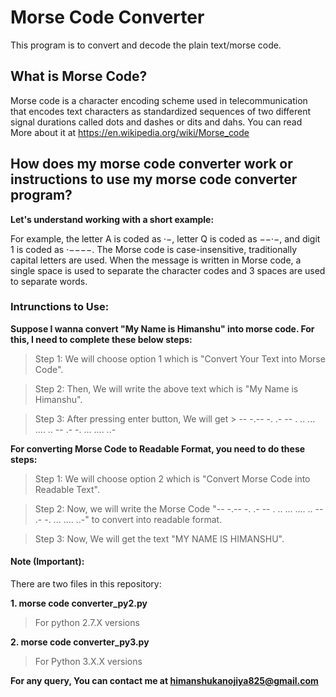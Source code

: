 # Morse Code Converter
This program is to convert and decode the plain text/morse code.

## What is Morse Code?

Morse code is a character encoding scheme used in telecommunication that encodes text characters as standardized sequences of two different signal durations called dots and dashes or dits and dahs.
You can read More about it at https://en.wikipedia.org/wiki/Morse_code

## How does my morse code converter work or instructions to use my morse code converter program?

**Let's understand working with a short example:**

For example, the letter A is coded as ·−, letter Q is coded as −−·−, and digit 1 is coded as ·−−−−. The Morse code is case-insensitive, traditionally capital letters are used. When the message is written in Morse code, a single space is used to separate the character codes and 3 spaces are used to separate words.

### Intrunctions to Use:

**Suppose I wanna convert "My Name is Himanshu" into morse code. For this, I need to complete these below steps:**

> Step 1: We will choose option 1 which is  "Convert Your Text into Morse Code".

> Step 2: Then, We will write the above text which is "My Name is Himanshu".

> Step 3: After pressing enter button, We will get > -- -.--   -. .- -- .   .. ...   .... .. -- .- -. ... .... ..-

**For converting Morse Code to Readable Format, you need to do these steps:**

> Step 1: We will choose option 2 which is  "Convert Morse Code into Readable Text".

> Step 2: Now, we will write the Morse Code "-- -.--   -. .- -- .   .. ...   .... .. -- .- -. ... .... ..-" to convert into readable format.

> Step 3: Now, We will get the text "MY NAME IS HIMANSHU".

#### Note (Important):
There are two files in this repository:

**1. morse code converter_py2.py**

> For python 2.7.X versions

**2. morse code converter_py3.py**

> For Python 3.X.X versions

**For any query, You can contact me at himanshukanojiya825@gmail.com**

